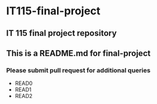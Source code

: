 # IT115-final-project
## IT 115 final project repository
## This is a README.md for final-project
### Please submit pull request for additional queries
* READ0
* READ1
* READ2
